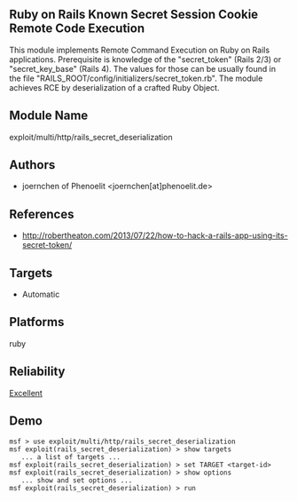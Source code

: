 ## Ruby on Rails Known Secret Session Cookie Remote Code Execution

This module implements Remote Command Execution on Ruby on 
Rails applications. Prerequisite is knowledge of the 
"secret_token" (Rails 2/3) or "secret_key_base" (Rails 4). 
The values for those can be usually found in the file 
"RAILS_ROOT/config/initializers/secret_token.rb". The module 
achieves RCE by deserialization of a crafted Ruby Object.


## Module Name
exploit/multi/http/rails_secret_deserialization

## Authors
* joernchen of Phenoelit <joernchen[at]phenoelit.de>


## References
* http://robertheaton.com/2013/07/22/how-to-hack-a-rails-app-using-its-secret-token/



## Targets
* Automatic


## Platforms
ruby

## Reliability
[Excellent](https://github.com/rapid7/metasploit-framework/wiki/Exploit-Ranking)

## Demo

```
msf > use exploit/multi/http/rails_secret_deserialization
msf exploit(rails_secret_deserialization) > show targets
   ... a list of targets ...
msf exploit(rails_secret_deserialization) > set TARGET <target-id>
msf exploit(rails_secret_deserialization) > show options
   ... show and set options ...
msf exploit(rails_secret_deserialization) > run
```
    
    